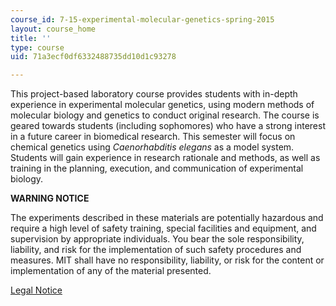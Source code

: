 ```yaml
---
course_id: 7-15-experimental-molecular-genetics-spring-2015
layout: course_home
title: ''
type: course
uid: 71a3ecf0df6332488735dd10d1c93278

---
```

This project-based laboratory course provides students with in-depth experience in experimental molecular genetics, using modern methods of molecular biology and genetics to conduct original research. The course is geared towards students (including sophomores) who have a strong interest in a future career in biomedical research. This semester will focus on chemical genetics using _Caenorhabditis elegans_ as a model system. Students will gain experience in research rationale and methods, as well as training in the planning, execution, and communication of experimental biology.

**WARNING NOTICE**

The experiments described in these materials are potentially hazardous and require a high level of safety training, special facilities and equipment, and supervision by appropriate individuals. You bear the sole responsibility, liability, and risk for the implementation of such safety procedures and measures. MIT shall have no responsibility, liability, or risk for the content or implementation of any of the material presented.  
  
[Legal Notice](/terms/)
